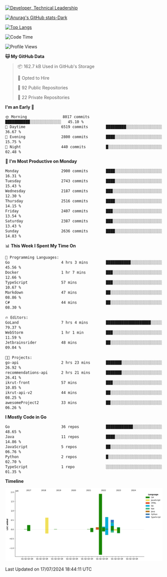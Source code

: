 <div>
  <a href="https://www.linkedin.com/in/arielpineiro/" target="_blank" rel="nofollow noopener noreferrer">
    <img src="https://img.shields.io/badge/-LinkedIn-%230077B5?style=for-the-badge&logo=linkedin&logoColor=white" alt="Developer, Technical Leadership" title="Ariel Piñeiro">
  </a>
</div>

[![Anurag's GitHub stats-Dark](https://github-readme-stats.vercel.app/api?username=arielsrv&show_icons=true&theme=dark#gh-dark-mode-only)](https://github.com/anuraghazra/github-readme-stats#gh-dark-mode-only)

[![Top Langs](https://github-readme-stats.vercel.app/api/top-langs/?username=arielsrv&layout=compact&langs_count=10&theme=dark#gh-dark-mode-only)](https://github.com/anuraghazra/github-readme-stats&theme=dark#gh-dark-mode-only)

<!--START_SECTION:waka-->
![Code Time](http://img.shields.io/badge/Code%20Time-1%2C017%20hrs%2012%20mins-blue)

![Profile Views](http://img.shields.io/badge/Profile%20Views-1-blue)

**🐱 My GitHub Data** 

> 📦 162.7 kB Used in GitHub's Storage 
 > 
> 💼 Opted to Hire
 > 
> 📜 92 Public Repositories 
 > 
> 🔑 22 Private Repositories 
 > 
**I'm an Early 🐤** 

```text
🌞 Morning                8017 commits        ███████████░░░░░░░░░░░░░░   45.10 % 
🌆 Daytime                6519 commits        █████████░░░░░░░░░░░░░░░░   36.67 % 
🌃 Evening                2800 commits        ████░░░░░░░░░░░░░░░░░░░░░   15.75 % 
🌙 Night                  440 commits         █░░░░░░░░░░░░░░░░░░░░░░░░   02.48 % 
```
📅 **I'm Most Productive on Monday** 

```text
Monday                   2900 commits        ████░░░░░░░░░░░░░░░░░░░░░   16.31 % 
Tuesday                  2743 commits        ████░░░░░░░░░░░░░░░░░░░░░   15.43 % 
Wednesday                2187 commits        ███░░░░░░░░░░░░░░░░░░░░░░   12.30 % 
Thursday                 2516 commits        ████░░░░░░░░░░░░░░░░░░░░░   14.15 % 
Friday                   2407 commits        ███░░░░░░░░░░░░░░░░░░░░░░   13.54 % 
Saturday                 2387 commits        ███░░░░░░░░░░░░░░░░░░░░░░   13.43 % 
Sunday                   2636 commits        ████░░░░░░░░░░░░░░░░░░░░░   14.83 % 
```


📊 **This Week I Spent My Time On** 

```text
💬 Programming Languages: 
Go                       4 hrs 3 mins        ███████████░░░░░░░░░░░░░░   45.56 % 
Docker                   1 hr 7 mins         ███░░░░░░░░░░░░░░░░░░░░░░   12.66 % 
TypeScript               57 mins             ███░░░░░░░░░░░░░░░░░░░░░░   10.67 % 
Markdown                 47 mins             ██░░░░░░░░░░░░░░░░░░░░░░░   08.86 % 
C#                       44 mins             ██░░░░░░░░░░░░░░░░░░░░░░░   08.30 % 

🔥 Editors: 
GoLand                   7 hrs 4 mins        ████████████████████░░░░░   79.37 % 
WebStorm                 1 hr 1 min          ███░░░░░░░░░░░░░░░░░░░░░░   11.59 % 
Jetbrainsrider           48 mins             ██░░░░░░░░░░░░░░░░░░░░░░░   09.04 % 

🐱‍💻 Projects: 
go-api                   2 hrs 23 mins       ███████░░░░░░░░░░░░░░░░░░   26.92 % 
recommendations-api      2 hrs 21 mins       ███████░░░░░░░░░░░░░░░░░░   26.41 % 
ikrut-front              57 mins             ███░░░░░░░░░░░░░░░░░░░░░░   10.85 % 
ikrut-api-v2             44 mins             ██░░░░░░░░░░░░░░░░░░░░░░░   08.25 % 
awesomeProject2          33 mins             ██░░░░░░░░░░░░░░░░░░░░░░░   06.26 % 
```

**I Mostly Code in Go** 

```text
Go                       36 repos            ████████████░░░░░░░░░░░░░   48.65 % 
Java                     11 repos            ████░░░░░░░░░░░░░░░░░░░░░   14.86 % 
JavaScript               5 repos             ██░░░░░░░░░░░░░░░░░░░░░░░   06.76 % 
Python                   2 repos             █░░░░░░░░░░░░░░░░░░░░░░░░   02.70 % 
TypeScript               1 repo              ░░░░░░░░░░░░░░░░░░░░░░░░░   01.35 % 
```



**Timeline**

![Lines of Code chart](https://raw.githubusercontent.com/arielsrv/arielsrv/main/assets/bar_graph.png)


 Last Updated on 17/07/2024 18:44:11 UTC
<!--END_SECTION:waka-->
